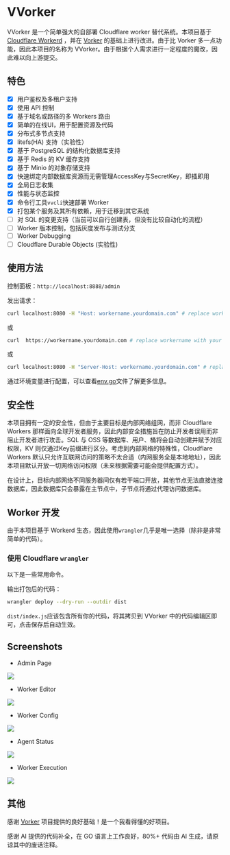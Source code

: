 # VVorker

VVorker 是一个简单强大的自部署 Cloudflare worker 替代系统。本项目基于 [Cloudflare Workerd](https://github.com/cloudflare/workerd) ，并在 [Vorker](https://github.com/VaalaCat/vorker) 的基础上进行改进。由于比 Vorker 多一点功能，因此本项目的名称为 VVorker。由于根据个人需求进行一定程度的魔改，因此难以向上游提交。

## 特色

- [x] 用户鉴权及多租户支持
- [x] 使用 API 控制
- [x] 基于域名或路径的多 Workers 路由
- [x] 简单的在线UI，用于配置资源及代码
- [x] 分布式多节点支持
- [x] litefs(HA) 支持（实验性）
- [x] 基于 PostgreSQL 的结构化数据库支持
- [x] 基于 Redis 的 KV 缓存支持
- [x] 基于 Minio 的对象存储支持
- [x] 快速绑定内部数据库资源而无需管理AccessKey与SecretKey，即插即用
- [x] 全局日志收集
- [x] 性能与状态监控
- [x] 命令行工具`vvcli`快速部署 Worker
- [x] 打包某个服务及其所有依赖，用于迁移到其它系统
- [ ] 对 SQL 的变更支持（当前可以自行创建表，但没有比较自动化的流程）
- [ ] Worker 版本控制，包括灰度发布与测试分支
- [ ] Worker Debugging
- [ ] Cloudflare Durable Objects (实验性)

## 使用方法

控制面板：`http://localhost:8888/admin`

发出请求：

```bash
curl localhost:8080 -H "Host: workername.yourdomain.com" # replace workername with your worker name
```

或

```bash
curl  https://workername.yourdomain.com # replace workername with your worker name

```
或

```bash
curl localhost:8080 -H "Server-Host: workername.yourdomain.com" # replace workername with your worker name
```

通过环境变量进行配置，可以查看[env.go](./conf/env.go)文件了解更多信息。

## 安全性

本项目拥有一定的安全性，但由于主要目标是内部网络组网，而非 Cloudflare Workers 那样面向全球开发者服务，因此内部安全措施旨在防止开发者误用而非阻止开发者进行攻击。SQL 与 OSS 等数据库、用户、桶将会自动创建并赋予对应权限，KV 则仅通过Key前缀进行区分。考虑到内部网络的特殊性，Cloudflare Workers 默认只允许互联网访问的策略不太合适（内网服务全是本地地址），因此本项目默认开放一切网络访问权限（未来根据需要可能会提供配置方式）。

在设计上，目标内部网络不同服务器间仅有若干端口开放，其他节点无法直接连接数据库，因此数据库只会暴露在主节点中，子节点将通过代理访问数据库。

## Worker 开发
由于本项目基于 Workerd 生态，因此使用`wrangler`几乎是唯一选择（除非是非常简单的代码）。

### 使用 Cloudflare `wrangler`

以下是一些常用命令。

输出打包后的代码：
```bash
wrangler deploy --dry-run --outdir dist
```

`dist/index.js`应该包含所有你的代码，将其拷贝到 VVorker 中的代码编辑区即可，点击保存后自动生效。


## Screenshots

- Admin Page

![](./images/worker-admin.png)

- Worker Editor

![](./images/worker-edit.png)

- Worker Config

![](./images/worker-config.png)

- Agent Status

![](./images/status.png)

- Worker Execution

![](https://vaala.cat/images/vorkerexec.png)

## 其他

感谢 [Vorker](https://github.com/VaalaCat/vorker) 项目提供的良好基础！是一个我看得懂的好项目。

感谢 AI 提供的代码补全，在 GO 语言上工作良好，80%+ 代码由 AI 生成，请原谅其中的废话注释。
